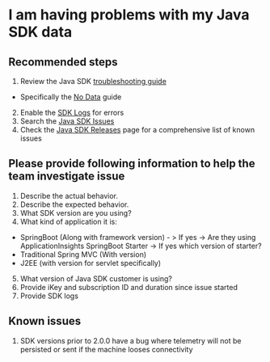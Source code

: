<properties 
    pageTitle="I am having problems with my Java SDK data"
    description="General troubleshooting guide for Java SDK."
    service="microsoft.insights"
    resource="components"
    authors="debugthings"
    articleId="insights_javasdk"
    diagnosticScenario="ApplicationInsightsJavaSDK"
    displayOrder="5"
    selfHelpType="resource"
    cloudEnvironments="public"
    productPesIds="15693" 
    supportTopicIds="32402632"
 />
 # I am having problems with my Java SDK data
 ## **Recommended steps**
1. Review the Java SDK [troubleshooting guide](https://docs.microsoft.com/en-us/azure/application-insights/app-insights-java-troubleshoot)
  * Specifically the [No Data](https://docs.microsoft.com/en-us/azure/application-insights/app-insights-java-troubleshoot#no-data) guide
2. Enable the [SDK Logs](https://docs.microsoft.com/en-us/azure/application-insights/app-insights-java-troubleshoot#debug-data-from-the-sdk) for errors
3. Search the [Java SDK Issues](https://github.com/Microsoft/ApplicationInsights-Java/issues)
4. Check the [Java SDK Releases](https://github.com/Microsoft/ApplicationInsights-Java/releases) page for a comprehensive list of known issues


## **Please provide following information to help the team investigate issue**
1.	Describe the actual behavior.
2.	Describe the expected behavior.
3.	What SDK version are you using? 
4.	What kind of application it is: 
  *	SpringBoot (Along with framework version) - > If yes -> Are they using ApplicationInsights SpringBoot Starter -> If yes which version of starter?
  *	Traditional Spring MVC (With version)
  *	J2EE (with version for servlet specifically)
5.	What version of Java SDK customer is using?
6.	Provide iKey and subscription ID and duration since issue started
7.	Provide SDK logs

## **Known issues**
1.	SDK versions prior to 2.0.0 have a bug where telemetry will not be persisted or sent if the machine looses connectivity
